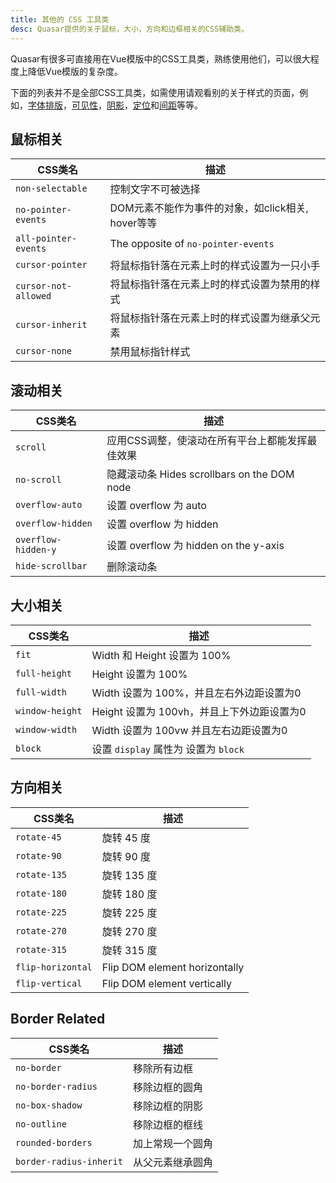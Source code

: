 ```yaml
---
title: 其他的 CSS 工具类
desc: Quasar提供的关于鼠标，大小，方向和边框相关的CSS辅助类。
---
```


Quasar有很多可直接用在Vue模版中的CSS工具类，熟练使用他们，可以很大程度上降低Vue模版的复杂度。

下面的列表并不是全部CSS工具类，如需使用请观看别的关于样式的页面，例如，[字体排版](/style/typography)，[可见性](/style/visibility)，[阴影](/style/shadows)，[定位](/style/positioning)和[间距](/style/spacing)等等。


## 鼠标相关

| CSS类名 | 描述 |
| --- | --- |
| `non-selectable` | 控制文字不可被选择 |
| `no-pointer-events` | DOM元素不能作为事件的对象，如click相关, hover等等 |
| `all-pointer-events` | The opposite of `no-pointer-events` |
| `cursor-pointer` | 将鼠标指针落在元素上时的样式设置为一只小手  |
| `cursor-not-allowed` | 将鼠标指针落在元素上时的样式设置为禁用的样式  |
| `cursor-inherit` | 将鼠标指针落在元素上时的样式设置为继承父元素 |
| `cursor-none` | 禁用鼠标指针样式 |

## 滚动相关

| CSS类名 | 描述 |
| --- | --- |
| `scroll` | 应用CSS调整，使滚动在所有平台上都能发挥最佳效果  |
| `no-scroll` | 隐藏滚动条 Hides scrollbars on the DOM node |
| `overflow-auto` | 设置 overflow 为 auto |
| `overflow-hidden` |   设置 overflow 为 hidden |
| `overflow-hidden-y` | 设置 overflow 为 hidden on the y-axis |
| `hide-scrollbar` | 删除滚动条  |

## 大小相关
| CSS类名 | 描述 |
| --- | --- |
| `fit` | Width 和 Height 设置为 100% |
| `full-height` | Height 设置为 100% |
| `full-width` | Width 设置为 100%，并且左右外边距设置为0 |
| `window-height` | Height 设置为 100vh，并且上下外边距设置为0 |
| `window-width` | Width 设置为 100vw 并且左右边距设置为0 |
| `block` | 设置 `display` 属性为 设置为 `block` |

## 方向相关
| CSS类名 | 描述 |
| --- | --- |
| `rotate-45` | 旋转 45 度 |
| `rotate-90` | 旋转 90 度 |
| `rotate-135` | 旋转 135 度 |
| `rotate-180` | 旋转 180 度 |
| `rotate-225` | 旋转 225 度 |
| `rotate-270` | 旋转 270 度 |
| `rotate-315` | 旋转 315 度 |
| `flip-horizontal` | Flip DOM element horizontally |
| `flip-vertical` | Flip DOM element vertically |

## Border Related
| CSS类名 | 描述 |
| --- | --- |
| `no-border` | 移除所有边框 |
| `no-border-radius` | 移除边框的圆角  |
| `no-box-shadow` | 移除边框的阴影  |
| `no-outline` | 移除边框的框线  |
| `rounded-borders` | 加上常规一个圆角  |
| `border-radius-inherit` | 从父元素继承圆角  |
